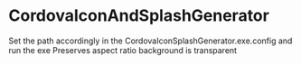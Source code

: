# CordovaIconAndSplashGenerator

Set the path accordingly in the CordovaIconSplashGenerator.exe.config and run the exe 
Preserves aspect ratio
background is transparent
